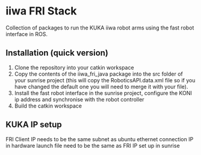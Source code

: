 # iiwa FRI Stack
Collection of packages to run the KUKA iiwa robot arms using the fast robot interface in ROS.

## Installation (quick version)
  1. Clone the repository into your catkin workspace
  2. Copy the contents of the iiwa_fri_java package into the src folder of your sunrise project (this will copy the RoboticsAPI.data.xml file so if you have changed the default one you will need to merge it with your file).
  3. Install the fast robot interface in the sunrise project, configure the KONI ip address and synchronise with the robot controller
  4. Build the catkin workspace
  
## KUKA IP setup
FRI Client IP needs to be the same subnet as ubuntu ethernet connection
IP in hardware launch file need to be the same as FRI IP set up in sunrise
